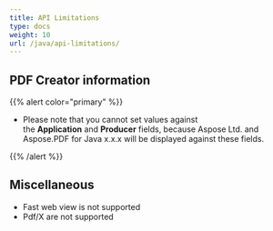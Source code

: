 ```yaml
---
title: API Limitations
type: docs
weight: 10
url: /java/api-limitations/
---
```



## **PDF Creator information**
{{% alert color="primary" %}} 

- Please note that you cannot set values against the **Application** and **Producer** fields, because Aspose Ltd. and Aspose.PDF for Java x.x.x will be displayed against these fields. 

{{% /alert %}} 
## **Miscellaneous**


- Fast web view is not supported
- Pdf/X are not supported
